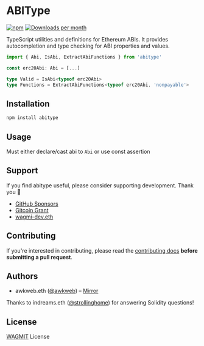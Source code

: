 # ABIType

[![npm](https://img.shields.io/npm/v/abitype.svg?colorA=21262d&colorB=161b22&style=flat)](https://www.npmjs.com/package/abitype)
[![Downloads per month](https://img.shields.io/npm/dm/abitype?colorA=21262d&colorB=161b22&style=flat)](https://www.npmjs.com/package/abitype)

TypeScript utilities and definitions for Ethereum ABIs. It provides autocompletion and type checking for ABI properties and values.

```ts
import { Abi, IsAbi, ExtractAbiFunctions } from 'abitype'

const erc20Abi: Abi = [...]

type Valid = IsAbi<typeof erc20Abi>
type Functions = ExtractAbiFunctions<typeof erc20Abi, 'nonpayable'>
```

## Installation

```bash
npm install abitype
```

## Usage

Must either declare/cast abi to `Abi` or use const assertion

## Support

If you find abitype useful, please consider supporting development. Thank you 🙏

- [GitHub Sponsors](https://github.com/sponsors/tmm?metadata_campaign=gh_readme_support)
- [Gitcoin Grant](https://gitcoin.co/grants/4493/wagmi-react-hooks-library-for-ethereum)
- [wagmi-dev.eth](https://etherscan.io/enslookup-search?search=wagmi-dev.eth)

## Contributing

If you're interested in contributing, please read the [contributing docs](/.github/CONTRIBUTING.md) **before submitting a pull request**.

## Authors

- awkweb.eth ([@awkweb](https://twitter.com/awkweb)) – [Mirror](https://mirror.xyz)

Thanks to indreams.eth ([@strollinghome](https://twitter.com/strollinghome)) for answering Solidity questions!

## License

[WAGMIT](/LICENSE) License
